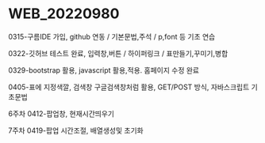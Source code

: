 # WEB_20220980

0315-구름IDE 가입, github 연동 / 기본문법,주석 / p,font 등 기초 연습

0322-깃허브 테스트 완료, 입력창,버튼 / 하이퍼링크 / 표만들기,꾸미기,병합

0329-bootstrap 활용, javascript 활용,적용. 홈페이지 수정 완료

0405-표에 지정색깔, 검색창 구글검색창처럼 활용, GET/POST 방식, 자바스크립트 기초문법

6주차 0412-팝업창, 현재시간띄우기

7주차 0419-팝업 시간조절, 배열생성및 초기화